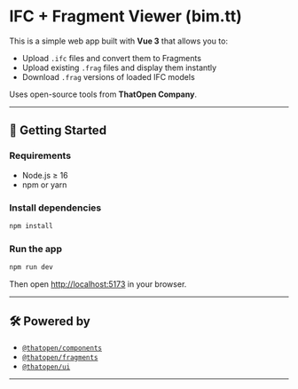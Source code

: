 # IFC + Fragment Viewer (bim.tt)

This is a simple web app built with **Vue 3** that allows you to:

- Upload `.ifc` files and convert them to Fragments
- Upload existing `.frag` files and display them instantly
- Download `.frag` versions of loaded IFC models

Uses open-source tools from **ThatOpen Company**.

---

## 🚀 Getting Started

### Requirements

- Node.js ≥ 16
- npm or yarn

### Install dependencies

```bash
npm install
````

### Run the app

```bash
npm run dev
```

Then open [http://localhost:5173](http://localhost:5173) in your browser.

---

## 🛠 Powered by

* [`@thatopen/components`](https://www.npmjs.com/package/@thatopen/components)
* [`@thatopen/fragments`](https://www.npmjs.com/package/@thatopen/fragments)
* [`@thatopen/ui`](https://www.npmjs.com/package/@thatopen/ui)

---
